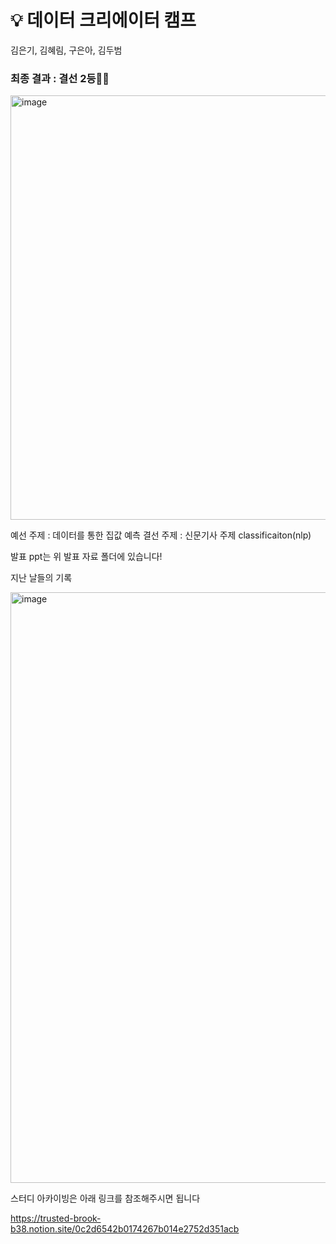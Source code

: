 # 💡 데이터 크리에이터 캠프

김은기, 김혜림, 구은아, 김두범

### 최종 결과 : 결선 2등🎉🎉

<img width="679" alt="image" src="https://user-images.githubusercontent.com/81913386/172396055-67202d72-0a74-43b5-9cfa-69bf0c888dab.png">


예선 주제 : 데이터를 통한 집값 예측
결선 주제 : 신문기사 주제 classificaiton(nlp)

발표 ppt는 위 발표 자료 폴더에 있습니다!

지난 날들의 기록

<img width="945" alt="image" src="https://user-images.githubusercontent.com/81913386/162409909-082ce352-1e4c-4182-bce7-94434706c724.png">


스터디 아카이빙은 아래 링크를 참조해주시면 됩니다

<a href = "https://trusted-brook-b38.notion.site/0c2d6542b0174267b014e2752d351acb">https://trusted-brook-b38.notion.site/0c2d6542b0174267b014e2752d351acb</a>
  

